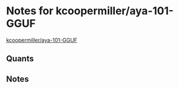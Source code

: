 # Notes for kcoopermiller/aya-101-GGUF
[kcoopermiller/aya-101-GGUF](https://huggingface.co/kcoopermiller/aya-101-GGUF)

## Quants
<quants go here>

## Notes
<notes here>
